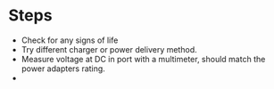 # Steps
- Check for any signs of life
- Try different charger or power delivery method.
- Measure voltage at DC in port with a multimeter, should match the power adapters rating.
- 